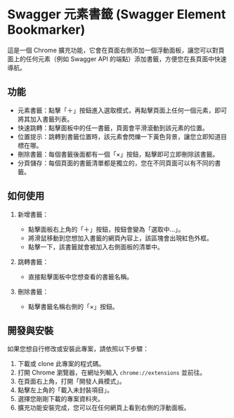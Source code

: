 # Swagger 元素書籤 (Swagger Element Bookmarker)

這是一個 Chrome 擴充功能，它會在頁面右側添加一個浮動面板，讓您可以對頁面上的任何元素（例如 Swagger API 的端點）添加書籤，方便您在長頁面中快速導航。

## 功能

*   元素書籤：點擊「＋」按鈕進入選取模式，再點擊頁面上任何一個元素，即可將其加入書籤列表。
*   快速跳轉：點擊面板中的任一書籤，頁面會平滑滾動到該元素的位置。
*   位置提示：跳轉到書籤位置時，該元素會閃爍一下黃色背景，讓您立即知道目標在哪。
*   刪除書籤：每個書籤後面都有一個「×」按鈕，點擊即可立即刪除該書籤。
*   分頁儲存：每個頁面的書籤清單都是獨立的，您在不同頁面可以有不同的書籤。

## 如何使用

1.  新增書籤：
    *   點擊面板右上角的「＋」按鈕，按鈕會變為「選取中...」。
    *   將滑鼠移動到您想加入書籤的網頁內容上，該區塊會出現紅色外框。
    *   點擊一下，該書籤就會被加入右側面板的清單中。

2.  跳轉書籤：
    *   直接點擊面板中您想查看的書籤名稱。

3.  刪除書籤：
    *   點擊書籤名稱右側的「×」按鈕。

## 開發與安裝

如果您想自行修改或安裝此專案，請依照以下步驟：

1.  下載或 clone 此專案的程式碼。
2.  打開 Chrome 瀏覽器，在網址列輸入 `chrome://extensions` 並前往。
3.  在頁面右上角，打開「開發人員模式」。
4.  點擊左上角的「載入未封裝項目」。
5.  選擇您剛剛下載的專案資料夾。
6.  擴充功能安裝完成，您可以在任何網頁上看到右側的浮動面板。
